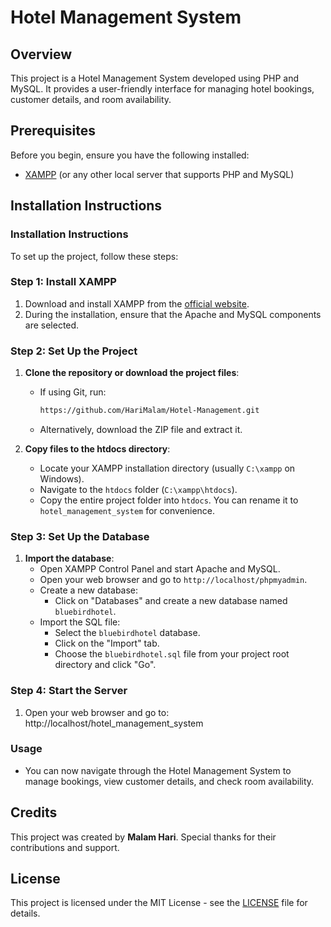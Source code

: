 # Hotel Management System

## Overview
This project is a Hotel Management System developed using PHP and MySQL. It provides a user-friendly interface for managing hotel bookings, customer details, and room availability.

## Prerequisites

Before you begin, ensure you have the following installed:

- [XAMPP](https://www.apachefriends.org/index.html) (or any other local server that supports PHP and MySQL)

## Installation Instructions
### Installation Instructions

To set up the project, follow these steps:

### Step 1: Install XAMPP

1. Download and install XAMPP from the [official website](https://www.apachefriends.org/index.html).
2. During the installation, ensure that the Apache and MySQL components are selected.

### Step 2: Set Up the Project

1. **Clone the repository or download the project files**:
   - If using Git, run:
     ```bash
     https://github.com/HariMalam/Hotel-Management.git
     ```
   - Alternatively, download the ZIP file and extract it.

2. **Copy files to the htdocs directory**:
   - Locate your XAMPP installation directory (usually `C:\xampp` on Windows).
   - Navigate to the `htdocs` folder (`C:\xampp\htdocs`).
   - Copy the entire project folder into `htdocs`. You can rename it to `hotel_management_system` for convenience.

### Step 3: Set Up the Database

1. **Import the database**:
   - Open XAMPP Control Panel and start Apache and MySQL.
   - Open your web browser and go to `http://localhost/phpmyadmin`.
   - Create a new database:
     - Click on "Databases" and create a new database named `bluebirdhotel`.
   - Import the SQL file:
     - Select the `bluebirdhotel` database.
     - Click on the "Import" tab.
     - Choose the `bluebirdhotel.sql` file from your project root directory and click "Go".

### Step 4: Start the Server

1. Open your web browser and go to:
http://localhost/hotel_management_system


### Usage

- You can now navigate through the Hotel Management System to manage bookings, view customer details, and check room availability.

## Credits

This project was created by **Malam Hari**. Special thanks for their contributions and support.

## License

This project is licensed under the MIT License - see the [LICENSE](LICENSE) file for details.
